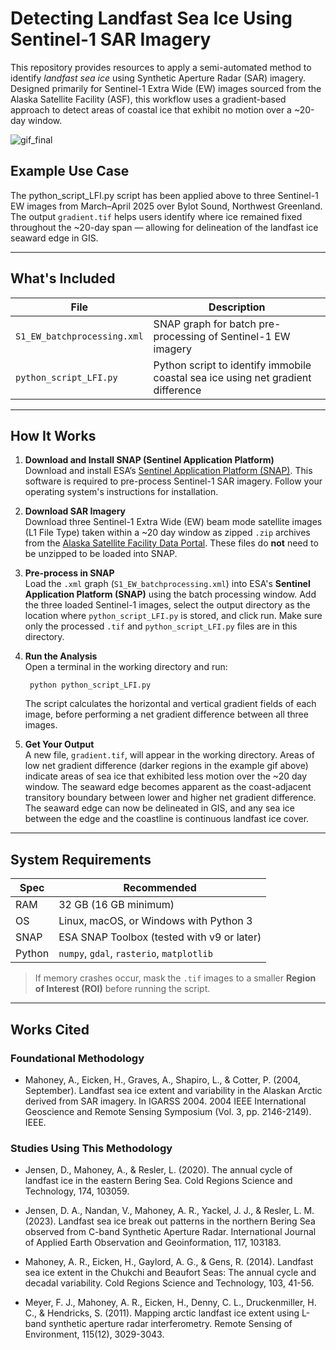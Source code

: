 
# Detecting Landfast Sea Ice Using Sentinel-1 SAR Imagery

This repository provides resources to apply a semi-automated method to identify *landfast sea ice* using Synthetic Aperture Radar (SAR) imagery. Designed primarily for Sentinel-1 Extra Wide (EW) images sourced from the Alaska Satellite Facility (ASF), this workflow uses a gradient-based approach to detect areas of coastal ice that exhibit no motion over a ~20-day window.

![gif_final](https://github.com/user-attachments/assets/74ce4433-8885-414d-944e-de6230352f10)


## Example Use Case

The python_script_LFI.py script has been applied above to three Sentinel-1 EW images from March–April 2025 over Bylot Sound, Northwest Greenland. The output `gradient.tif` helps users identify where ice remained fixed throughout the ~20-day span — allowing for delineation of the landfast ice seaward edge in GIS.  

---

## What's Included

| File | Description |
|------|-------------|
| `S1_EW_batchprocessing.xml` | SNAP graph for batch pre-processing of Sentinel-1 EW imagery |
| `python_script_LFI.py` | Python script to identify immobile coastal sea ice using net gradient difference |

---

## How It Works

1. **Download and Install SNAP (Sentinel Application Platform)**  
   Download and install ESA’s [Sentinel Application Platform (SNAP)](https://step.esa.int/main/download/). This software is required to pre-process Sentinel-1 SAR imagery. Follow your operating system's instructions for installation.

2. **Download SAR Imagery**  
   Download three Sentinel-1 Extra Wide (EW) beam mode satellite images (L1 File Type) taken within a ~20 day window as zipped `.zip` archives from the [Alaska Satellite Facility Data Portal](https://search.asf.alaska.edu/). These files do **not** need to be unzipped to be loaded into SNAP.

3. **Pre-process in SNAP**  
   Load the `.xml` graph (`S1_EW_batchprocessing.xml`) into ESA's **Sentinel Application Platform (SNAP)** using the batch processing window. Add the three loaded Sentinel-1 images, select the output directory as the location where `python_script_LFI.py` is stored, and click run. Make sure only the processed `.tif` and `python_script_LFI.py` files are in this directory.

4. **Run the Analysis**  
   Open a terminal in the working directory and run:

        python python_script_LFI.py

   The script calculates the horizontal and vertical gradient fields of each image, before performing a net gradient difference between all three images. 

6. **Get Your Output**  
   A new file, `gradient.tif`, will appear in the working directory. Areas of low net gradient difference (darker regions in the example gif above) indicate areas of sea ice that exhibited less motion over the ~20 day window. The seaward edge becomes apparent as the coast-adjacent transitory boundary between lower and higher net gradient difference. The seaward edge can now be delineated in GIS, and any sea ice between the edge and the coastline is continuous landfast ice cover. 

---

## System Requirements

| Spec | Recommended |
|------|-------------|
| RAM  | 32 GB (16 GB minimum) |
| OS   | Linux, macOS, or Windows with Python 3 |
| SNAP | ESA SNAP Toolbox (tested with v9 or later) |
| Python | `numpy`, `gdal`, `rasterio`, `matplotlib` |

> If memory crashes occur, mask the `.tif` images to a smaller **Region of Interest (ROI)** before running the script.

---

## Works Cited

### Foundational Methodology

- Mahoney, A., Eicken, H., Graves, A., Shapiro, L., & Cotter, P. (2004, September). Landfast sea ice extent and variability in the Alaskan Arctic derived from SAR imagery. In IGARSS 2004. 2004 IEEE International Geoscience and Remote Sensing Symposium (Vol. 3, pp. 2146-2149). IEEE.

### Studies Using This Methodology
- Jensen, D., Mahoney, A., & Resler, L. (2020). The annual cycle of landfast ice in the eastern Bering Sea. Cold Regions Science and Technology, 174, 103059.

- Jensen, D. A., Nandan, V., Mahoney, A. R., Yackel, J. J., & Resler, L. M. (2023). Landfast sea ice break out patterns in the northern Bering Sea observed from C-band Synthetic Aperture Radar. International Journal of Applied Earth Observation and Geoinformation, 117, 103183.
  
- Mahoney, A. R., Eicken, H., Gaylord, A. G., & Gens, R. (2014). Landfast sea ice extent in the Chukchi and Beaufort Seas: The annual cycle and decadal variability. Cold Regions Science and Technology, 103, 41-56.

- Meyer, F. J., Mahoney, A. R., Eicken, H., Denny, C. L., Druckenmiller, H. C., & Hendricks, S. (2011). Mapping arctic landfast ice extent using L-band synthetic aperture radar interferometry. Remote Sensing of Environment, 115(12), 3029-3043.





